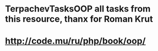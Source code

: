 # TerpachevTasksOOP all tasks from this resource, thanx for Roman Krut
# http://code.mu/ru/php/book/oop/
